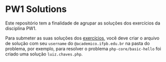 # PW1 Solutions

Este repositório tem a finalidade de agrupar as soluções dos exercícios da disciplina PW1.

Para submeter as suas soluções dos [exercícios](https://ifpb.github.io/exercises/), você deve criar o arquivo de solução com seu `username` do `@academico.ifpb.edu.br` na pasta do problema, por exemplo, para resolver o problema `php-core/basic-hello` foi criado uma solução `luiz.chaves.php`.
